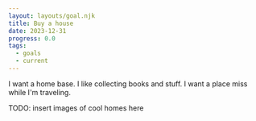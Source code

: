 ```yaml
---
layout: layouts/goal.njk
title: Buy a house
date: 2023-12-31
progress: 0.0
tags: 
  - goals
  - current
---
```


I want a home base. I like collecting books and stuff. I want a place miss while I'm traveling.

TODO: insert images of cool homes here


